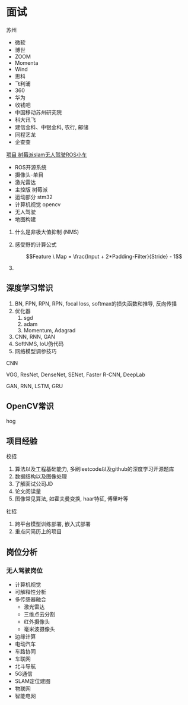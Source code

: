 # 面试

苏州

* 微软
* 博世
* ZOOM
* Momenta
* Wind
* 思科
* 飞利浦
* 360
* 华为
* 收钱吧
* 中国移动苏州研究院
* 科大讯飞
* 建信金科、中银金科, 农行, 邮储
* 同程艺龙
* 企查查

[项目 树莓派slam无人驾驶ROS小车](https://www.bilibili.com/video/BV1ub411i7vZ/?p=6\&spm\_id\_from=pageDriver\&vd\_source=4afb0374462e2a6a5fe3309f3b19500d)

* ROS开源系统
* 摄像头-单目
* 激光雷达
* 主控版 树莓派&#x20;
* 运动部分 stm32
* 计算机视觉 opencv
* 无人驾驶
* 地图构建



1. 什么是非极大值抑制 (NMS)
2.  感受野的计算公式

    $$Feature \ Map = \frac{Input + 2*Padding-Filter}{Stride} - 1$$
3.

## 深度学习常识

1. BN, FPN, RPN, RPN, focal loss, softmax的损失函数和推导, 反向传播
2. 优化器
   1. sgd
   2. adam
   3. Momentum, Adagrad
3. CNN, RNN, GAN
4. SoftNMS, loU伪代码
5. 网络模型调参技巧

CNN

VGG, ResNet, DenseNet, SENet, Faster R-CNN, DeepLab

GAN, RNN, LSTM, GRU

## OpenCV常识

hog

## 项目经验

校招

1. 算法以及工程基础能力, 多刷leetcode以及github的深度学习开源题库
2. 数据结构以及图像处理
3. 了解面试公司JD
4. 论文阅读量
5. 图像常见算法, 如霍夫曼变换, haar特征, 傅里叶等

社招

1. 跨平台模型训练部署, 嵌入式部署
2. 重点问简历上的项目

## 岗位分析

### 无人驾驶岗位

* 计算机视觉
* 可解释性分析
* 多传感器融合
  * 激光雷达
  * 三维点云分割
  * 红外摄像头
  * 毫米波摄像头
* 边缘计算
* 电动汽车
* 车路协同
* 车联网
* 北斗导航
* 5G通信
* SLAM定位建图
* 物联网
* 智能电网



